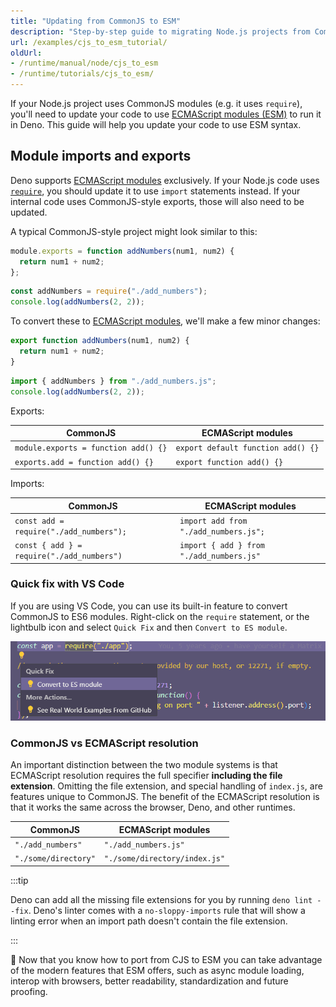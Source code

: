 ```yaml
---
title: "Updating from CommonJS to ESM"
description: "Step-by-step guide to migrating Node.js projects from CommonJS to ESM modules. Learn about import/export syntax changes, module resolution differences, and how to use modern JavaScript features in Deno."
url: /examples/cjs_to_esm_tutorial/
oldUrl:
- /runtime/manual/node/cjs_to_esm
- /runtime/tutorials/cjs_to_esm/
---
```


If your Node.js project uses CommonJS modules (e.g. it uses `require`), you'll
need to update your code to use
[ECMAScript modules (ESM)](https://developer.mozilla.org/en-US/docs/Web/JavaScript/Guide/Modules)
to run it in Deno. This guide will help you update your code to use ESM syntax.

## Module imports and exports

Deno supports [ECMAScript modules](/runtime/fundamentals/modules/) exclusively.
If your Node.js code uses
[`require`](https://nodejs.org/api/modules.html#modules-commonjs-modules), you
should update it to use `import` statements instead. If your internal code uses
CommonJS-style exports, those will also need to be updated.

A typical CommonJS-style project might look similar to this:

```js title="add_numbers.js"
module.exports = function addNumbers(num1, num2) {
  return num1 + num2;
};
```

```js title="index.js"
const addNumbers = require("./add_numbers");
console.log(addNumbers(2, 2));
```

To convert these to [ECMAScript modules](/runtime/fundamentals/modules/), we'll
make a few minor changes:

```js title="add_numbers.js"
export function addNumbers(num1, num2) {
  return num1 + num2;
}
```

```js title="index.js"
import { addNumbers } from "./add_numbers.js";
console.log(addNumbers(2, 2));
```

Exports:

| CommonJS                             | ECMAScript modules                 |
| ------------------------------------ | ---------------------------------- |
| `module.exports = function add() {}` | `export default function add() {}` |
| `exports.add = function add() {}`    | `export function add() {}`         |

Imports:

| CommonJS                                   | ECMAScript modules                       |
| ------------------------------------------ | ---------------------------------------- |
| `const add = require("./add_numbers");`    | `import add from "./add_numbers.js";`    |
| `const { add } = require("./add_numbers")` | `import { add } from "./add_numbers.js"` |

### Quick fix with VS Code

If you are using VS Code, you can use its built-in feature to convert CommonJS
to ES6 modules. Right-click on the `require` statement, or the lightbulb icon
and select `Quick Fix` and then `Convert to ES module`.

![Quick Fix](./images/quick-fix.png)

### CommonJS vs ECMAScript resolution

An important distinction between the two module systems is that ECMAScript
resolution requires the full specifier **including the file extension**.
Omitting the file extension, and special handling of `index.js`, are features
unique to CommonJS. The benefit of the ECMAScript resolution is that it works
the same across the browser, Deno, and other runtimes.

| CommonJS             | ECMAScript modules            |
| -------------------- | ----------------------------- |
| `"./add_numbers"`    | `"./add_numbers.js"`          |
| `"./some/directory"` | `"./some/directory/index.js"` |

:::tip

Deno can add all the missing file extensions for you by running
`deno lint --fix`. Deno's linter comes with a `no-sloppy-imports` rule that will
show a linting error when an import path doesn't contain the file extension.

:::

🦕 Now that you know how to port from CJS to ESM you can take advantage of the
modern features that ESM offers, such as async module loading, interop with
browsers, better readability, standardization and future proofing.
